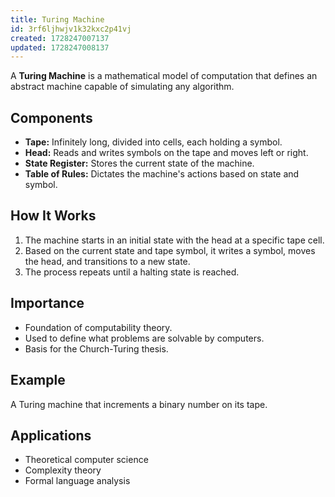 ```yaml
---
title: Turing Machine
id: 3rf6ljhwjv1k32kxc2p41vj
created: 1728247007137
updated: 1728247008137
---
```

A **Turing Machine** is a mathematical model of computation that defines an abstract machine capable of simulating any algorithm.

## Components

- **Tape:** Infinitely long, divided into cells, each holding a symbol.
- **Head:** Reads and writes symbols on the tape and moves left or right.
- **State Register:** Stores the current state of the machine.
- **Table of Rules:** Dictates the machine's actions based on state and symbol.

## How It Works

1. The machine starts in an initial state with the head at a specific tape cell.
2. Based on the current state and tape symbol, it writes a symbol, moves the head, and transitions to a new state.
3. The process repeats until a halting state is reached.

## Importance

- Foundation of computability theory.
- Used to define what problems are solvable by computers.
- Basis for the Church-Turing thesis.

## Example

A Turing machine that increments a binary number on its tape.

## Applications

- Theoretical computer science
- Complexity theory
- Formal language analysis
